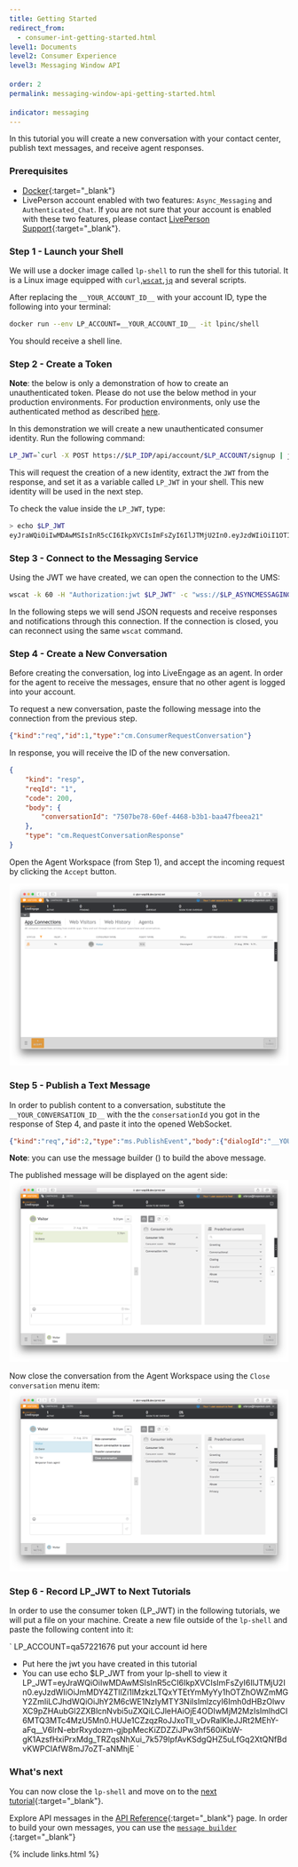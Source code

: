 ```yaml
---
title: Getting Started
redirect_from:
  - consumer-int-getting-started.html
level1: Documents
level2: Consumer Experience
level3: Messaging Window API

order: 2
permalink: messaging-window-api-getting-started.html

indicator: messaging
---
```


In this tutorial you will create a new conversation with your contact center, publish text messages, and receive agent responses.

### Prerequisites
* [Docker](https://docs.docker.com/engine/installation){:target="_blank"}
* LivePerson account enabled with two features: ``Async_Messaging`` and ``Authenticated_Chat``. If you are not sure that your account is enabled with these two features, please contact [LivePerson Support](consumer-int-account-provision.html){:target="_blank"}.

### Step 1 - Launch your Shell

We will use a docker image called ``lp-shell`` to run the shell for this tutorial. It is a Linux image equipped with ``curl``,[``wscat``](https://www.npmjs.com/package/wscat2),[``jq``](https://stedolan.github.io/jq/) and several scripts.

After replacing the ``__YOUR_ACCOUNT_ID__`` with your account ID, type the following into your terminal:

```sh
docker run --env LP_ACCOUNT=__YOUR_ACCOUNT_ID__ -it lpinc/shell
```

You should receive a shell line.

### Step 2 - Create a Token

**Note**: the below is only a demonstration of how to create an unauthenticated token. Please do not use the below method in your production environments. For production environments, only use the authenticated method as described [here](/consumer-int-authentication.html).

In this demonstration we will create a new unauthenticated consumer identity. Run the following command:

```sh
LP_JWT=`curl -X POST https://$LP_IDP/api/account/$LP_ACCOUNT/signup | jq -r .jwt`
```

This will request the creation of a new identity, extract the ``JWT`` from the response, and set it as a variable called ``LP_JWT`` in your shell. This new identity will be used in the next step.

To check the value inside the ``LP_JWT``, type:

```sh
> echo $LP_JWT
eyJraWQiOiIwMDAwMSIsInR5cCI6IkpXVCIsImFsZyI6IlJTMjU2In0.eyJzdWIiOiI1OTI2MzFhMC01ZmFlLTQ2YTMtODk2NC0xYzRjM2U3MjBhNGEiLCJhdWQiOiJhY2M6cWE1NzIyMTY3NiIsImlzcyI6Imh0dHBzOlwvXC9pZHAubGl2ZXBlcnNvbi5uZXQiLCJleHAiOjE4ODIzNTg5NDMsImlhdCI6MTQ3MjExODkwM30.iJFlQuMyO8BVRH4ybgNfZxiTTQbAIWHDa4e24TohZGdqyZSv0Vlc4zgVP9wf0Svxbye_yyTx-Q_f8BB7Vy1ZdUYy0t_NK57bAxFTV8x4lx9fxAj_PJ0VvJncJjhn7JFu3s46WeKScFv28D78wJMgoHOKAKD-CacGzGtvFU9NuUQ
```

### Step 3 - Connect to the Messaging Service
Using the JWT we have created, we can open the connection to the UMS:

```sh
wscat -k 60 -H "Authorization:jwt $LP_JWT" -c "wss://$LP_ASYNCMESSAGINGENT/ws_api/account/$LP_ACCOUNT/messaging/consumer?v=3"
```

In the following steps we will send JSON requests and receive responses and notifications through this connection.
If the connection is closed, you can reconnect using the same ``wscat`` command.

### Step 4 - Create a New Conversation

Before creating the conversation, log into LiveEngage as an agent. In order for the agent to receive the messages, ensure that no other agent is logged into your account.

To request a new conversation, paste the following message into the connection from the previous step.


```json
{"kind":"req","id":1,"type":"cm.ConsumerRequestConversation"}
```

In response, you will receive the ID of the new conversation.

```json
{
	"kind": "resp",
	"reqId": "1",
	"code": 200,
	"body": {
		"conversationId": "7507be78-60ef-4468-b3b1-baa47fbeea21"
	},
	"type": "cm.RequestConversationResponse"
}
```

Open the Agent Workspace (from Step 1), and accept the incoming request by clicking the ``Accept`` button.

![agent-ring](img/ring.png)

### Step 5 - Publish a Text Message

In order to publish content to a conversation, substitute the ``__YOUR_CONVERSATION_ID__`` with the the ``consersationId`` you got in the response of Step 4, and paste it into the opened WebSocket.

```json
{"kind":"req","id":2,"type":"ms.PublishEvent","body":{"dialogId":"__YOUR_CONVERSATION_ID__","event":{"type":"ContentEvent","contentType":"text/plain","message":"hi there"}}}
```
**Note**: you can use the message builder (<a href="consumer-int-msg-text-cont.html" target="_blank"><i class="fa fa-magic" aria-hidden="true"></i></a>) to build the above message.


The published message will be displayed on the agent side:
![consumer-msg](img/consumer_msg.png)

Now close the conversation from the Agent Workspace using the ``Close conversation`` menu item:
![close](img/close.png)

### Step 6 - Record LP_JWT to Next Tutorials

In order to use the consumer token (LP_JWT) in the following tutorials, we will put a file on your machine. Create a new file outside of the ``lp-shell`` and paste the following content into it:

`
LP_ACCOUNT=qa57221676					put your account id here

* Put here the jwt you have created in this tutorial
* You can use echo $LP_JWT from your lp-shell to view it
LP_JWT=eyJraWQiOiIwMDAwMSIsInR5cCI6IkpXVCIsImFsZyI6IlJTMjU2In0.eyJzdWIiOiJmMDY4ZTllZi1lMzkzLTQxYTEtYmMyYy1hOTZhOWZmMGY2ZmIiLCJhdWQiOiJhY2M6cWE1NzIyMTY3NiIsImlzcyI6Imh0dHBzOlwvXC9pZHAubGl2ZXBlcnNvbi5uZXQiLCJleHAiOjE4ODIwMjM2MzIsImlhdCI6MTQ3MTc4MzU5Mn0.HUJe1CZzqzRoJJxoTll_vDvRalKIeJJRt2MEhY-aFq__V6lrN-ebrRxydozm-gjbpMecKiZDZZiJPw3hf560iKbW-gK1AzsfHxiPrxMdg_TRZqsNhXui_7k579IpfAvKSdgQHZ5uLfGq2XtQNfBdvKWPCIAfW8mJ7oZT-aNMhjE
`

### What's next

You can now close the ``lp-shell`` and move on to the [next tutorial](consumer-int-get-msg.html){:target="_blank"}.

Explore API messages in the [API Reference](consumer-int-api-reference.html){:target="_blank"} page. In order to build your own messages, you can use the [``message builder`` <i class="fa fa-magic" aria-hidden="true"></i>](consumer-int-msg-reqs.html){:target="_blank"}



{% include links.html %}
